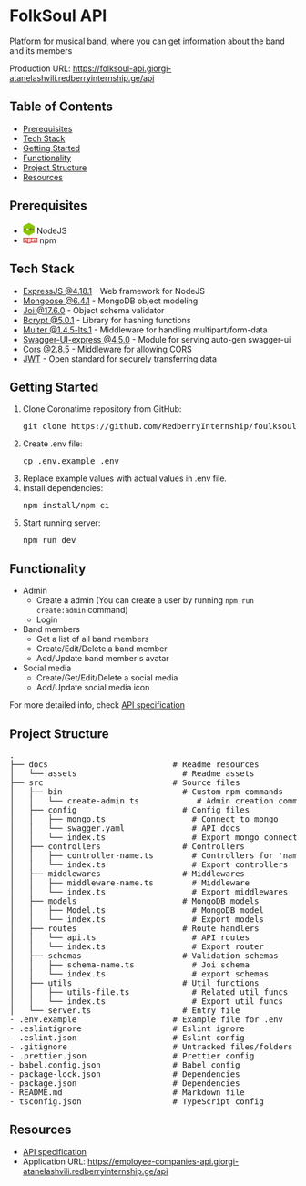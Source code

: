 <h1>FolkSoul API</h1>
<p>Platform for musical band, where you can get information about the band and its members</p>
<p>Production URL: <a href="https://folksoul-api.giorgi-atanelashvili.redberryinternship.ge/api" target="_blank">https://folksoul-api.giorgi-atanelashvili.redberryinternship.ge/api</a></p>

<section>
<h2>Table of Contents</h2>
<ul>
    <li><a href="#prerequisites">Prerequisites</a></li>
    <li><a href="#tech-stack">Tech Stack</a></li>
    <li><a href="#getting-started">Getting Started</a></li>
    <li><a href=#functionality>Functionality</a></li>
    <li><a href="#project-structure">Project Structure</a></li>
    <li><a href="#resources">Resources</a></li>
</ul>
</section>

<section id="prerequisites">
    <h2>Prerequisites</h2>
    <ul>
        <li><img src="docs/assets/node.png" style="vertical-align:bottom;width:20px;"> NodeJS</li>
        <li><img src="docs/assets/npm.png" style="width:25px;"> npm</li>
    </ul>
</section>

<section id="tech-stack">
    <h2>Tech Stack</h2>
    <ul>
        <li><a href="https://expressjs.com/" target="_blank">ExpressJS @4.18.1</a> - Web framework for NodeJS</li>
        <li><a href="https://mongoosejs.com/" target="_blank">Mongoose @6.4.1</a> - MongoDB object modeling</li>
        <li><a href="https://mongoosejs.com/" target="_blank">Joi @17.6.0</a> - Object schema validator</li>
        <li><a href="https://www.npmjs.com/package/bcrypt" target="_blank">Bcrypt @5.0.1</a> - Library for hashing functions</li>
        <li><a href="https://www.npmjs.com/package/multer" target="_blank">Multer @1.4.5-lts.1</a> - Middleware for handling multipart/form-data
        <li><a href="https://www.npmjs.com/package/swagger-ui-express" target="_blank">Swagger-UI-express @4.5.0</a> - Module for serving auto-gen swagger-ui
        <li><a href="https://www.npmjs.com/package/cors" target="_blank">Cors @2.8.5</a> - Middleware for allowing CORS
        <li><a href="https://jwt.io/" target="_blank">JWT</a> - Open standard for securely transferring data</li>
    </ul>
</section>

<section id="getting-started">
    <h2>Getting Started</h2>
    <ol>
        <li>Clone Coronatime repository from GitHub:</li>
        <pre>git clone https://github.com/RedberryInternship/foulksoul-api-GioAtanelishvili.git</pre>
        <li>Create .env file:</li>
        <pre>cp .env.example .env</pre>
        <li>Replace example values with actual values in .env file.</li>
        <li>Install dependencies:</li>
        <pre>npm install/npm ci</pre>
        <li>Start running server:</li>
        <pre>npm run dev</pre>
    </ol>
</section>

<section id="functionality">
    <h2>Functionality</h2>
    <ul>
        <li>Admin
            <ul>
                <li>Create a admin (You can create a user by running <code>npm run create:admin</code> command)</li>
                <li>Login</li>
            </ul>
        </li>
        <li>Band members
            <ul>
                <li>Get a list of all band members</li>
                <li>Create/Edit/Delete a band member</li>
                <li>Add/Update band member's avatar</li>
            </ul>
        </li>
        <li>Social media
            <ul>
                <li>Create/Get/Edit/Delete a social media</li>
                <li>Add/Update social media icon</li>
            </ul>
        </li>
    </ul>
    For more detailed info, check <a href="https://folksoul-api.giorgi-atanelashvili.redberryinternship.ge/api-docs" target="_blank">API specification</a>
<section>

<section id="project-structure">
    <h2>Project Structure</h2>
    <pre>
.
├── docs                          # Readme resources
│   └── assets                      # Readme assets
├── src                           # Source files
│   ├── bin                         # Custom npm commands
│   │   └── create-admin.ts            # Admin creation command
│   ├── config                      # Config files
│   │   ├── mongo.ts                  # Connect to mongo     
│   │   └── swagger.yaml              # API docs
│   │   └── index.ts                  # Export mongo connect func
│   ├── controllers                 # Controllers
│   │   ├── controller-name.ts        # Controllers for 'name' route
│   │   └── index.ts                  # Export controllers
│   ├── middlewares                 # Middlewares
│   │   ├── middleware-name.ts        # Middleware
│   │   └── index.ts                  # Export middlewares
│   ├── models                      # MongoDB models
│   │   ├── Model.ts                  # MongoDB model
│   │   └── index.ts                  # Export models
│   ├── routes                      # Route handlers
│   │   └── api.ts                    # API routes
│   │   └── index.ts                  # Export router
│   ├── schemas                     # Validation schemas
│   │   ├── schema-name.ts            # Joi schema
│   │   └── index.ts                  # export schemas
│   ├── utils                       # Util functions
│   │   ├── utils-file.ts             # Related util funcs
│   │   └── index.ts                  # Export util funcs
│   └── server.ts                   # Entry file
- .env.example                    # Example file for .env
- .eslintignore                   # Eslint ignore
- .eslint.json                    # Eslint config
- .gitignore                      # Untracked files/folders
- .prettier.json                  # Prettier config
- babel.config.json               # Babel config
- package-lock.json               # Dependencies
- package.json                    # Dependencies
- README.md                       # Markdown file
- tsconfig.json                   # TypeScript config</pre>
</section>

<section id="resources">
    <h2>Resources</h2>
    <ul>
        <li><a href="https://folksoul-api.giorgi-atanelashvili.redberryinternship.ge/api-docs" target="_blank">API specification</a>
        <li>Application URL: <a href="https://folksoul-api.giorgi-atanelashvili.redberryinternship.ge/api" target="_blank">https://employee-companies-api.giorgi-atanelashvili.redberryinternship.ge/api</a></li>
    </ul>
</section>
